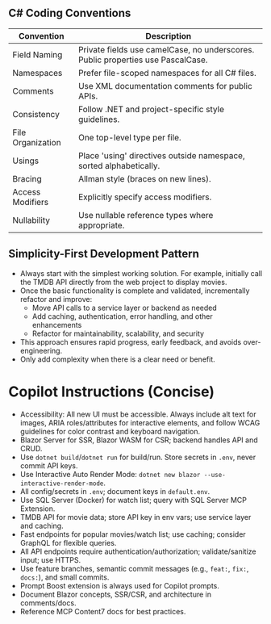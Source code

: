 ## C# Coding Conventions

| Convention        | Description                                                                     |
| ----------------- | ------------------------------------------------------------------------------- |
| Field Naming      | Private fields use camelCase, no underscores. Public properties use PascalCase. |
| Namespaces        | Prefer file-scoped namespaces for all C# files.                                 |
| Comments          | Use XML documentation comments for public APIs.                                 |
| Consistency       | Follow .NET and project-specific style guidelines.                              |
| File Organization | One top-level type per file.                                                    |
| Usings            | Place 'using' directives outside namespace, sorted alphabetically.              |
| Bracing           | Allman style (braces on new lines).                                             |
| Access Modifiers  | Explicitly specify access modifiers.                                            |
| Nullability       | Use nullable reference types where appropriate.                                 |

## Simplicity-First Development Pattern

- Always start with the simplest working solution. For example, initially call the TMDB API directly from the web project to display movies.
- Once the basic functionality is complete and validated, incrementally refactor and improve:
  - Move API calls to a service layer or backend as needed
  - Add caching, authentication, error handling, and other enhancements
  - Refactor for maintainability, scalability, and security
- This approach ensures rapid progress, early feedback, and avoids over-engineering.
- Only add complexity when there is a clear need or benefit.

# Copilot Instructions (Concise)

- Accessibility: All new UI must be accessible. Always include alt text for images, ARIA roles/attributes for interactive elements, and follow WCAG guidelines for color contrast and keyboard navigation.
- Blazor Server for SSR, Blazor WASM for CSR; backend handles API and CRUD.
- Use `dotnet build`/`dotnet run` for build/run. Store secrets in `.env`, never commit API keys.
- Use Interactive Auto Render Mode: `dotnet new blazor --use-interactive-render-mode`.
- All config/secrets in `.env`; document keys in `default.env`.
- Use SQL Server (Docker) for watch list; query with SQL Server MCP Extension.
- TMDB API for movie data; store API key in env vars; use service layer and caching.
- Fast endpoints for popular movies/watch list; use caching; consider GraphQL for flexible queries.
- All API endpoints require authentication/authorization; validate/sanitize input; use HTTPS.
- Use feature branches, semantic commit messages (e.g., `feat:`, `fix:`, `docs:`), and small commits.
- Prompt Boost extension is always used for Copilot prompts.
- Document Blazor concepts, SSR/CSR, and architecture in comments/docs.
- Reference MCP Content7 docs for best practices.
